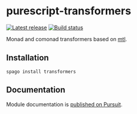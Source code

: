 # purescript-transformers

[![Latest release](http://img.shields.io/github/release/purescript/purescript-transformers.svg)](https://github.com/purescript/purescript-transformers/releases)
[![Build status](https://github.com/purescript/purescript-transformers/workflows/CI/badge.svg?branch=master)](https://github.com/purescript/purescript-transformers/actions?query=workflow%3ACI+branch%3Amaster)

Monad and comonad transformers based on [mtl](http://hackage.haskell.org/package/mtl).

## Installation

```
spago install transformers
```

## Documentation

Module documentation is [published on Pursuit](http://pursuit.purescript.org/packages/purescript-transformers).
